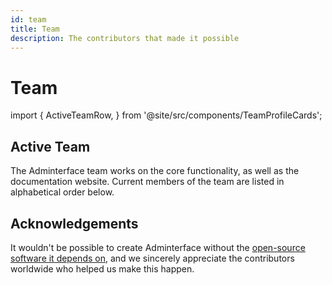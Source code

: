 ```yaml
---
id: team
title: Team
description: The contributors that made it possible
---
```


# Team
import {
  ActiveTeamRow,
} from '@site/src/components/TeamProfileCards';

## Active Team
The Adminterface team works on the core functionality, as well as the documentation website. Current members of the team are listed in alphabetical order below.

<ActiveTeamRow />

## Acknowledgements
It wouldn't be possible to create Adminterface without the [open-source software it depends on](/docs/start/dependencies), and we sincerely appreciate the contributors worldwide who helped us make this happen.